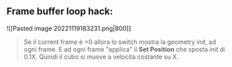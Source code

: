 ## Frame buffer loop hack: 

![[Pasted image 20221119183231.png|800]] 
> Se il current frame è >0 allora lo switch mostra la geometry *init*, ad ogni frame. E ad ogni frame "applica" il **Set Position** che sposta *init* di 0.1X. Quindi il cubo si muove a velocità costante su X. 
